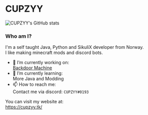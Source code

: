 # CUPZYY

![CUPZYY's GitHub stats](https://github-readme-stats.vercel.app/api?username=CUPZYY&include_all_commits=true&count_private=true&show_icons=true&theme=dark)

### Who am I?
I'm a self taught Java, Python and SikuliX developer from Norway.<br />I like making minecraft mods and discord bots.


- 🔭 I’m currently working on: <br />
[Backdoor Machine](https://github.com/CUPZYY/Backdoor-Machine)<br />
- 🌱 I’m currently learning: <br />
More Java and Modding
- 📫 How to reach me: <br />
Contact me via discord: `CUPZYY#0193`


You can visit my website at: <br />
https://cupzyy.tk/
